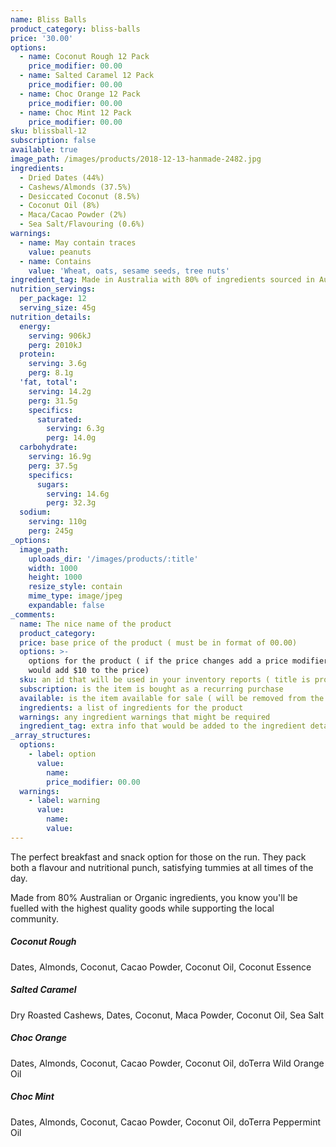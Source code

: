 ```yaml
---
name: Bliss Balls
product_category: bliss-balls
price: '30.00'
options:
  - name: Coconut Rough 12 Pack
    price_modifier: 00.00
  - name: Salted Caramel 12 Pack
    price_modifier: 00.00
  - name: Choc Orange 12 Pack
    price_modifier: 00.00
  - name: Choc Mint 12 Pack
    price_modifier: 00.00
sku: blissball-12
subscription: false
available: true
image_path: /images/products/2018-12-13-hanmade-2482.jpg
ingredients:
  - Dried Dates (44%)
  - Cashews/Almonds (37.5%)
  - Desiccated Coconut (8.5%)
  - Coconut Oil (8%)
  - Maca/Cacao Powder (2%)
  - Sea Salt/Flavouring (0.6%)
warnings:
  - name: May contain traces
    value: peanuts
  - name: Contains
    value: 'Wheat, oats, sesame seeds, tree nuts'
ingredient_tag: Made in Australia with 80% of ingredients sourced in Australia
nutrition_servings:
  per_package: 12
  serving_size: 45g
nutrition_details:
  energy:
    serving: 906kJ
    perg: 2010kJ
  protein:
    serving: 3.6g
    perg: 8.1g
  'fat, total':
    serving: 14.2g
    perg: 31.5g
    specifics:
      saturated:
        serving: 6.3g
        perg: 14.0g
  carbohydrate:
    serving: 16.9g
    perg: 37.5g
    specifics:
      sugars:
        serving: 14.6g
        perg: 32.3g
  sodium:
    serving: 110g
    perg: 245g
_options:
  image_path:
    uploads_dir: '/images/products/:title'
    width: 1000
    height: 1000
    resize_style: contain
    mime_type: image/jpeg
    expandable: false
_comments:
  name: The nice name of the product
  product_category:
  price: base price of the product ( must be in format of 00.00)
  options: >-
    options for the product ( if the price changes add a price modifier +10.00
    would add $10 to the price)
  sku: an id that will be used in your inventory reports ( title is probably good )
  subscription: is the item is bought as a recurring purchase
  available: is the item available for sale ( will be removed from the site )
  ingredients: a list of ingredients for the product
  warnings: any ingredient warnings that might be required
  ingredient_tag: extra info that would be added to the ingredient details
_array_structures:
  options:
    - label: option
      value:
        name:
        price_modifier: 00.00
  warnings:
    - label: warning
      value:
        name:
        value:
---
```


The perfect breakfast and snack option for those on the run. They pack both a flavour and nutritional punch, satisfying tummies at all times of the day.&nbsp;

Made from 80% Australian or Organic ingredients, you know you'll be fuelled with the highest quality goods while supporting the local community.&nbsp;

##### Coconut Rough

Dates, Almonds, Coconut, Cacao Powder, Coconut Oil, Coconut Essence

##### Salted Caramel

Dry Roasted Cashews, Dates, Coconut, Maca Powder, Coconut Oil, Sea Salt

##### Choc Orange

Dates, Almonds, Coconut, Cacao Powder, Coconut Oil, doTerra Wild Orange Oil

##### Choc Mint

Dates, Almonds, Coconut, Cacao Powder, Coconut Oil, doTerra Peppermint Oil
